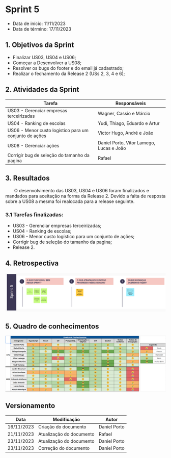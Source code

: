 # Sprint 5

- Data de início: 11/11/2023
- Data de término: 17/11/2023

## 1. Objetivos da Sprint

- Finalizar US03, US04 e US06;
- Começar a Desenvolver a US08;
- Resolver os bugs do footer e do email já cadastrado;
- Realizar o fechamento da Release 2 (USs 2, 3, 4 e 6);

## 2. Atividades da Sprint
| Tarefa | Responsáveis |
|---|---|
|US03 - Gerenciar empresas terceirizadas|Wagner, Cassio e Márcio|
|US04 - Ranking de escolas|Yudi, Thiago, Eduardo e Artur|
|US06 - Menor custo logístico para um conjunto de ações| Victor Hugo, André e João|
|US08 - Gerenciar ações| Daniel Porto, Vitor Lamego, Lucas e João|
|Corrigir bug de seleção do tamanho da pagina| Rafael|


## 3. Resultados

&emsp;&emsp;O desenvolvimento das US03, US04 e US06 foram finalizados e mandados para aceitação na forma da Release 2. Devido a falta de resposta sobre a US08 a mesma foi realocada para a release seguinte.

### 3.1 Tarefas finalizadas:

- US03 - Gerenciar empresas terceirizadas;
- US04 - Ranking de escolas;
- US06 - Menor custo logístico para um conjunto de ações;
- Corrigir bug de seleção do tamanho da pagina;
- Release 2.

## 4. Retrospectiva

![Retrospectiva](../assets/retrospectivas/retrospectiva5.png)

## 5. Quadro de conhecimentos

![Conhecimentos](../assets/quadro-conhecimento/conhecimento5.png)

## Versionamento

| Data | Modificação | Autor |
|---|---|---|
|16/11/2023|Criação do documento| Daniel Porto |
|21/11/2023|Atualização do documento| Rafael |
|23/11/2023|Atualização do documento| Daniel Porto |
|23/11/2023|Correção do documento| Daniel Porto |
